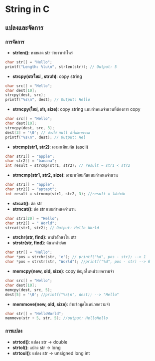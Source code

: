 # **String** in **C**
## แปลงและจัดการ
### การจัดการ
- **strlen()**: หาขนาด str ว่ายาวเท่าไหร่
```c
char str[] = "Hello";
printf("Length: %lu\n", strlen(str)); // Output: 5
```
- **strcpy(strใหม่ , strเก่า)**: copy string
```c
char src[] = "Hello";
char dest[10];
strcpy(dest, src);
printf("%s\n", dest); // Output: Hello
```
- **strncpy(ใหม่, เก่า, size)**: copy string แบบกำหนดจำนวนที่ต้องการ copy
```c
char src[] = "Hello";
char dest[10];
strncpy(dest, src, 3);
dest[3] = '\0'; // ต้องใส่ null ถ้าไม่ครบขนาด
printf("%s\n", dest); // Output: Hel
```
- **strcmp(str1, str2)**: เอามาเทียบกัน (ascii)
```c
char str1[] = "apple";
char str2[] = "banana";
int result = strcmp(str1, str2); // result = str1 < str2
```
- **strncmp(str1, str2, size)**: เอามาเทียบกันแบบกำหนดจำนวน
```c
char str1[] = "apple";
char str2[] = "aptapt";
int result = strncmp(str1, str2, 3); //result = ไม่เท่ากัน
```
- **strcat()**: ต่อ str
- **strncat()**: ต่อ str แบบกำหนดจำนวน
```c
char str1[20] = "Hello";
char str2[] = " World";
strcat(str1, str2); // Output: Hello World
```
- **strchr(str, find)**: หาตัวอักษรใน str
- **strstr(str, find)**: ค้นหาตำย่อย
```c
char str[] = "Hello";
char *pos = strchr(str, 'e'); // printf("%d", pos - str); --> 1
char *pos = strstr(str, "World"); //printf("%d", pos - str) --> 6
```
- **memcpy(new, old, size)**: copy ข้อมูลในหน่วยยความจำ
```c
char src[] = "Hello";
char dest[10];
memcpy(dest, src, 5);
dest[5] = '\0'; //printf("%s\n", dest); --> "Hello"
```
- **memmove(new, old, size)**: ย้ายข้อมูลในหน่วยความจำ
```c
char str[] = "HelloWorld";
memmove(str + 5, str, 5); //output: HelloHello
```

### การแปลง
- **strtod()**: แปลง str -> double
- **strtol()**:  แปลง str -> long
- **strtoul()**: แปลง str -> unsigned long int